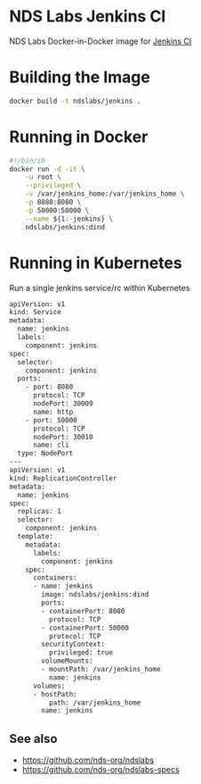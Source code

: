 # NDS Labs Jenkins CI
NDS Labs Docker-in-Docker image for [Jenkins CI](https://jenkins.io/)

# Building the Image
```bash
docker build -t ndslabs/jenkins .
```

# Running in Docker
```bash
#!/bin/sh
docker run -d -it \
    -u root \
    --privileged \
    -v /var/jenkins_home:/var/jenkins_home \
    -p 8888:8080 \
    -p 50000:50000 \
    --name ${1:-jenkins} \
    ndslabs/jenkins:dind
```

# Running in Kubernetes
Run a single jenkins service/rc within Kubernetes
```bash
apiVersion: v1
kind: Service
metadata:
  name: jenkins
  labels:
    component: jenkins
spec:
  selector:
    component: jenkins
  ports:
    - port: 8080
      protocol: TCP
      nodePort: 30009
      name: http
    - port: 50000
      protocol: TCP
      nodePort: 30010
      name: cli
  type: NodePort
---
apiVersion: v1
kind: ReplicationController
metadata:
  name: jenkins
spec:
  replicas: 1
  selector:
    component: jenkins
  template:
    metadata:
      labels:
        component: jenkins
    spec:
      containers:
      - name: jenkins
        image: ndslabs/jenkins:dind
        ports:
        - containerPort: 8080
          protocol: TCP
        - containerPort: 50000
          protocol: TCP
        securityContext:
          privileged: true
        volumeMounts:
        - mountPath: /var/jenkins_home
          name: jenkins
      volumes:
      - hostPath:
          path: /var/jenkins_home
        name: jenkins
```

## See also
* https://github.com/nds-org/ndslabs
* https://github.com/nds-org/ndslabs-specs
